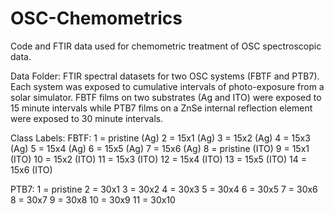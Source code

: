 # OSC-Chemometrics
Code and FTIR data used for chemometric treatment of OSC spectroscopic data.

Data Folder:
FTIR spectral datasets for two OSC systems (FBTF and PTB7). Each system was exposed to cumulative intervals of photo-exposure from a solar simulator. FBTF films on two substrates (Ag and ITO) were exposed to 15 minute intervals while PTB7 films on a ZnSe internal reflection element were exposed to 30 minute intervals.

Class Labels:
FBTF:
1 = pristine (Ag)
2 = 15x1 (Ag)
3 = 15x2 (Ag)
4 = 15x3 (Ag)
5 = 15x4 (Ag)
6 = 15x5 (Ag)
7 = 15x6 (Ag)
8 = pristine (ITO)
9 = 15x1 (ITO)
10 = 15x2 (ITO)
11 = 15x3 (ITO)
12 = 15x4 (ITO)
13 = 15x5 (ITO)
14 = 15x6 (ITO)

PTB7:
1 = pristine
2 = 30x1
3 = 30x2
4 = 30x3
5 = 30x4
6 = 30x5
7 = 30x6
8 = 30x7
9 = 30x8
10 = 30x9
11 = 30x10
